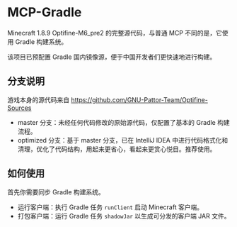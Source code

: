 # MCP-Gradle

Minecraft 1.8.9 Optifine-M6_pre2 的完整源代码，与普通 MCP 不同的是，它使用 Gradle 构建系统。

该项目已预配置 Gradle 国内镜像源，便于中国开发者们更快速地进行构建。

## 分支说明

游戏本身的源代码来自 https://github.com/GNU-Pattor-Team/Optifine-Sources

- master 分支：未经任何代码修改的原始源代码，仅配置了基本的 Gradle 构建流程。
- optimized 分支：基于 master 分支，已在 IntelliJ IDEA 中进行代码格式化和清理，优化了代码结构，用起来更省心，看起来更赏心悦目。推荐使用。

## 如何使用

首先你需要同步 Gradle 构建系统。

- 运行客户端：执行 Gradle 任务 `runClient` 启动 Minecraft 客户端。
- 打包客户端：运行 Gradle 任务 `shadowJar` 以生成可分发的客户端 JAR 文件。
